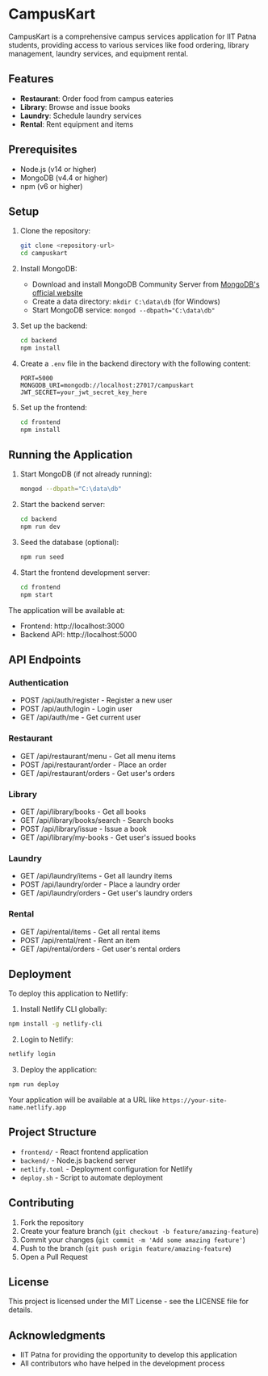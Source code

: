 # CampusKart

CampusKart is a comprehensive campus services application for IIT Patna students, providing access to various services like food ordering, library management, laundry services, and equipment rental.

## Features

- **Restaurant**: Order food from campus eateries
- **Library**: Browse and issue books
- **Laundry**: Schedule laundry services
- **Rental**: Rent equipment and items

## Prerequisites

- Node.js (v14 or higher)
- MongoDB (v4.4 or higher)
- npm (v6 or higher)

## Setup

1. Clone the repository:

   ```bash
   git clone <repository-url>
   cd campuskart
   ```

2. Install MongoDB:

   - Download and install MongoDB Community Server from [MongoDB's official website](https://www.mongodb.com/try/download/community)
   - Create a data directory: `mkdir C:\data\db` (for Windows)
   - Start MongoDB service: `mongod --dbpath="C:\data\db"`

3. Set up the backend:

   ```bash
   cd backend
   npm install
   ```

4. Create a `.env` file in the backend directory with the following content:

   ```
   PORT=5000
   MONGODB_URI=mongodb://localhost:27017/campuskart
   JWT_SECRET=your_jwt_secret_key_here
   ```

5. Set up the frontend:
   ```bash
   cd frontend
   npm install
   ```

## Running the Application

1. Start MongoDB (if not already running):

   ```bash
   mongod --dbpath="C:\data\db"
   ```

2. Start the backend server:

   ```bash
   cd backend
   npm run dev
   ```

3. Seed the database (optional):

   ```bash
   npm run seed
   ```

4. Start the frontend development server:
   ```bash
   cd frontend
   npm start
   ```

The application will be available at:

- Frontend: http://localhost:3000
- Backend API: http://localhost:5000

## API Endpoints

### Authentication

- POST /api/auth/register - Register a new user
- POST /api/auth/login - Login user
- GET /api/auth/me - Get current user

### Restaurant

- GET /api/restaurant/menu - Get all menu items
- POST /api/restaurant/order - Place an order
- GET /api/restaurant/orders - Get user's orders

### Library

- GET /api/library/books - Get all books
- GET /api/library/books/search - Search books
- POST /api/library/issue - Issue a book
- GET /api/library/my-books - Get user's issued books

### Laundry

- GET /api/laundry/items - Get all laundry items
- POST /api/laundry/order - Place a laundry order
- GET /api/laundry/orders - Get user's laundry orders

### Rental

- GET /api/rental/items - Get all rental items
- POST /api/rental/rent - Rent an item
- GET /api/rental/orders - Get user's rental orders

## Deployment

To deploy this application to Netlify:

1. Install Netlify CLI globally:
```bash
npm install -g netlify-cli
```

2. Login to Netlify:
```bash
netlify login
```

3. Deploy the application:
```bash
npm run deploy
```

Your application will be available at a URL like `https://your-site-name.netlify.app`

## Project Structure

- `frontend/` - React frontend application
- `backend/` - Node.js backend server
- `netlify.toml` - Deployment configuration for Netlify
- `deploy.sh` - Script to automate deployment

## Contributing

1. Fork the repository
2. Create your feature branch (`git checkout -b feature/amazing-feature`)
3. Commit your changes (`git commit -m 'Add some amazing feature'`)
4. Push to the branch (`git push origin feature/amazing-feature`)
5. Open a Pull Request

## License

This project is licensed under the MIT License - see the LICENSE file for details.

## Acknowledgments

- IIT Patna for providing the opportunity to develop this application
- All contributors who have helped in the development process
